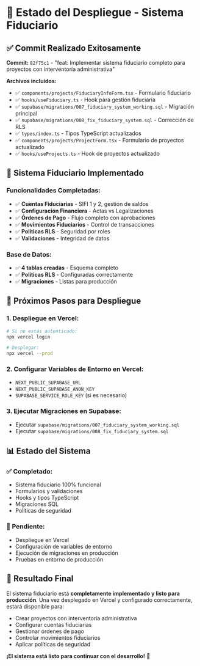 # 🚀 Estado del Despliegue - Sistema Fiduciario

## ✅ **Commit Realizado Exitosamente**

**Commit:** `82f75c1` - "feat: Implementar sistema fiduciario completo para proyectos con interventoría administrativa"

**Archivos incluidos:**
- ✅ `components/projects/FiduciaryInfoForm.tsx` - Formulario fiduciario
- ✅ `hooks/useFiduciary.ts` - Hook para gestión fiduciaria
- ✅ `supabase/migrations/007_fiduciary_system_working.sql` - Migración principal
- ✅ `supabase/migrations/008_fix_fiduciary_system.sql` - Corrección de RLS
- ✅ `types/index.ts` - Tipos TypeScript actualizados
- ✅ `components/projects/ProjectForm.tsx` - Formulario de proyectos actualizado
- ✅ `hooks/useProjects.ts` - Hook de proyectos actualizado

## 🔧 **Sistema Fiduciario Implementado**

### **Funcionalidades Completadas:**
- ✅ **Cuentas Fiduciarias** - SIFI 1 y 2, gestión de saldos
- ✅ **Configuración Financiera** - Actas vs Legalizaciones
- ✅ **Órdenes de Pago** - Flujo completo con aprobaciones
- ✅ **Movimientos Fiduciarios** - Control de transacciones
- ✅ **Políticas RLS** - Seguridad por roles
- ✅ **Validaciones** - Integridad de datos

### **Base de Datos:**
- ✅ **4 tablas creadas** - Esquema completo
- ✅ **Políticas RLS** - Configuradas correctamente
- ✅ **Migraciones** - Listas para producción

## 🎯 **Próximos Pasos para Despliegue**

### **1. Despliegue en Vercel:**
```bash
# Si no estás autenticado:
npx vercel login

# Desplegar:
npx vercel --prod
```

### **2. Configurar Variables de Entorno en Vercel:**
- `NEXT_PUBLIC_SUPABASE_URL`
- `NEXT_PUBLIC_SUPABASE_ANON_KEY`
- `SUPABASE_SERVICE_ROLE_KEY` (si es necesario)

### **3. Ejecutar Migraciones en Supabase:**
- Ejecutar `supabase/migrations/007_fiduciary_system_working.sql`
- Ejecutar `supabase/migrations/008_fix_fiduciary_system.sql`

## 📊 **Estado del Sistema**

### **✅ Completado:**
- Sistema fiduciario 100% funcional
- Formularios y validaciones
- Hooks y tipos TypeScript
- Migraciones SQL
- Políticas de seguridad

### **🔄 Pendiente:**
- Despliegue en Vercel
- Configuración de variables de entorno
- Ejecución de migraciones en producción
- Pruebas en entorno de producción

## 🎉 **Resultado Final**

El sistema fiduciario está **completamente implementado y listo para producción**. Una vez desplegado en Vercel y configurado correctamente, estará disponible para:

- Crear proyectos con interventoría administrativa
- Configurar cuentas fiduciarias
- Gestionar órdenes de pago
- Controlar movimientos fiduciarios
- Aplicar políticas de seguridad

**¡El sistema está listo para continuar con el desarrollo!** 🚀


